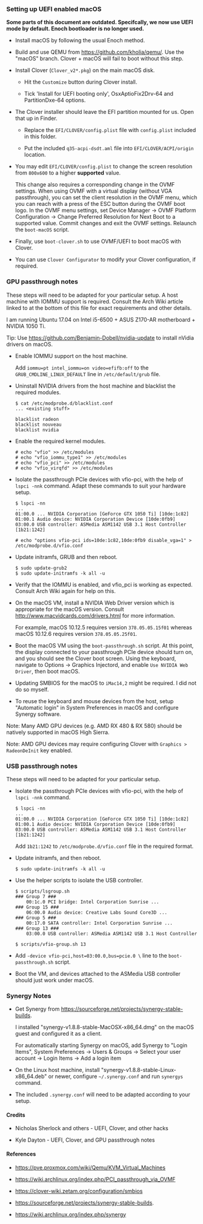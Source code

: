 ### Setting up UEFI enabled macOS

**Some parts of this document are outdated. Specifcally, we now use UEFI mode by default. Enoch bootloader is no longer used.**

* Install macOS by following the usual Enoch method.

* Build and use QEMU from https://github.com/kholia/qemu/. Use the "macOS"
  branch. Clover + macOS will fail to boot without this step.

* Install Clover (`Clover_v2*.pkg`) on the main macOS disk.

  * Hit the `Customize` button during Clover install.

  * Tick 'Install for UEFI booting only', OsxAptioFix2Drv-64 and
    PartitionDxe-64 options.

* The Clover installer should leave the EFI partition mounted for us. Open that
  up in Finder.

  * Replace the `EFI/CLOVER/config.plist` file with `config.plist` included in
    this folder.

  * Put the included `q35-acpi-dsdt.aml` file into `EFI/CLOVER/ACPI/origin`
    location.

* You may edit `EFI/CLOVER/config.plist` to change the screen resolution from
  `800x600` to a higher **supported** value.

  This change also requires a corresponding change in the OVMF settings. When
  using OVMF with a virtual display (without VGA passthrough), you can set the
  client resolution in the OVMF menu, which you can reach with a press of the
  ESC button during the OVMF boot logo. In the OVMF menu settings, set Device
  Manager -> OVMF Platform Configuration -> Change Preferred Resolution for Next
  Boot to a supported value. Commit changes and exit the OVMF settings.
  Relaunch the `boot-macOS` script.

* Finally, use `boot-clover.sh` to use OVMF/UEFI to boot macOS with Clover.

* You can use `Clover Configurator` to modify your Clover configuration, if
  required.


### GPU passthrough notes

These steps will need to be adapted for your particular setup. A host machine
with IOMMU support is required. Consult the Arch Wiki article linked to at the
bottom of this file for exact requirements and other details.

I am running Ubuntu 17.04 on Intel i5-6500 + ASUS Z170-AR motherboard + NVIDIA
1050 Ti.

Tip: Use https://github.com/Benjamin-Dobell/nvidia-update to install nVidia
drivers on macOS.

* Enable IOMMU support on the host machine.

  Add `iommu=pt intel_iommu=on video=efifb:off` to the `GRUB_CMDLINE_LINUX_DEFAULT` line in `/etc/default/grub` file.

* Uninstall NVIDIA drivers from the host machine and blacklist the required modules.

  ```
  $ cat /etc/modprobe.d/blacklist.conf
  ... <existing stuff>

  blacklist radeon
  blacklist nouveau
  blacklist nvidia
  ```

* Enable the required kernel modules.

  ```
  # echo "vfio" >> /etc/modules
  # echo "vfio_iommu_type1" >> /etc/modules
  # echo "vfio_pci" >> /etc/modules
  # echo "vfio_virqfd" >> /etc/modules
  ```

* Isolate the passthrough PCIe devices with vfio-pci, with the help of `lspci
  -nnk` command. Adapt these commands to suit your hardware setup.

  ```
  $ lspci -nn
  ...
  01:00.0 ... NVIDIA Corporation [GeForce GTX 1050 Ti] [10de:1c82]
  01:00.1 Audio device: NVIDIA Corporation Device [10de:0fb9]
  03:00.0 USB controller: ASMedia ASM1142 USB 3.1 Host Controller [1b21:1242]
  ```

  ```
  # echo "options vfio-pci ids=10de:1c82,10de:0fb9 disable_vga=1" > /etc/modprobe.d/vfio.conf
  ```

* Update initramfs, GRUB and then reboot.

  ```
  $ sudo update-grub2
  $ sudo update-initramfs -k all -u
  ```

* Verify that the IOMMU is enabled, and vfio_pci is working as expected.
  Consult Arch Wiki again for help on this.

* On the macOS VM, install a NVIDIA Web Driver version which is appropriate for
  the macOS version. Consult http://www.macvidcards.com/drivers.html for more
  information.

  For example, macOS 10.12.5 requires version `378.05.05.15f01` whereas macOS
  10.12.6 requires version `378.05.05.25f01`.

* Boot the macOS VM using the `boot-passthrough.sh` script. At this point, the
  display connected to your passthrough PCIe device should turn on, and you
  should see the Clover boot screen. Using the keyboard, navigate to Options ->
  Graphics Injectord, and enable `Use NVIDIA Web Driver`, then boot macOS.

* Updating SMBIOS for the macOS to `iMac14,2` might be required. I did not do
  so myself.

* To reuse the keyboard and mouse devices from the host, setup "Automatic
  login" in System Preferences in macOS and configure Synergy software.

Note: Many AMD GPU devices (e.g. AMD RX 480 & RX 580) should be natively
supported in macOS High Sierra.

Note: AMD GPU devices may require configuring Clover with `Graphics > RadeonDeInit`
key enabled.

### USB passthrough notes

These steps will need to be adapted for your particular setup.

* Isolate the passthrough PCIe devices with vfio-pci, with the help of `lspci
  -nnk` command.

  ```
  $ lspci -nn
  ...
  01:00.0 ... NVIDIA Corporation [GeForce GTX 1050 Ti] [10de:1c82]
  01:00.1 Audio device: NVIDIA Corporation Device [10de:0fb9]
  03:00.0 USB controller: ASMedia ASM1142 USB 3.1 Host Controller [1b21:1242]
  ```

  Add `1b21:1242` to `/etc/modprobe.d/vfio.conf` file in the required format.

* Update initramfs, and then reboot.

  ```
  $ sudo update-initramfs -k all -u
  ```

* Use the helper scripts to isolate the USB controller.

  ```
  $ scripts/lsgroup.sh
  ### Group 7 ###
      00:1c.0 PCI bridge: Intel Corporation Sunrise ...
  ### Group 15 ###
      06:00.0 Audio device: Creative Labs Sound Core3D ...
  ### Group 5 ###
      00:17.0 SATA controller: Intel Corporation Sunrise ...
  ### Group 13 ###
      03:00.0 USB controller: ASMedia ASM1142 USB 3.1 Host Controller
  ```

  ```
  $ scripts/vfio-group.sh 13
  ```

* Add `-device vfio-pci,host=03:00.0,bus=pcie.0 \` line to the
  `boot-passthrough.sh` script.

* Boot the VM, and devices attached to the ASMedia USB controller should just
  work under macOS.

### Synergy Notes

* Get Synergy from https://sourceforge.net/projects/synergy-stable-builds.

  I installed "synergy-v1.8.8-stable-MacOSX-x86_64.dmg" on the macOS guest and
  configured it as a client.

  For automatically starting Synergy on macOS, add Synergy to "Login Items",
  System Preferences -> Users & Groups -> Select your user account -> Login Items
  -> Add a login item

* On the Linux host machine, install "synergy-v1.8.8-stable-Linux-x86_64.deb"
  or newer, configure `~/.synergy.conf` and run `synergys` command.

* The included `.synergy.conf` will need to be adapted according to your setup.

#### Credits

* Nicholas Sherlock and others - UEFI, Clover, and other hacks

* Kyle Dayton - UEFI, Clover, and GPU passthrough notes

#### References

* https://pve.proxmox.com/wiki/Qemu/KVM_Virtual_Machines

* https://wiki.archlinux.org/index.php/PCI_passthrough_via_OVMF

* https://clover-wiki.zetam.org/configuration/smbios

* https://sourceforge.net/projects/synergy-stable-builds.

* https://wiki.archlinux.org/index.php/synergy
